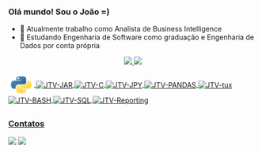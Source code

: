 ### Olá mundo! Sou o João =)

- 🔭 Atualmente trabalho como Analista de Business Intelligence
- 🌱 Estudando Engenharia de Software como graduação e Engenharia de Dados por conta própria

<div align="center">
<a href="https://github.com/JVTemponi">
<img height="120em" src="https://github-readme-stats.vercel.app/api?username=JVTemponi&hide=stars,prs,issues&show_icons=true&theme=dracula&include_all_commits=true&count_private=true&locale=pt-br"/>
<img height="120em" src="https://github-readme-stats.vercel.app/api/top-langs/?username=JVTemponi&layout=compact&langs_count=7&theme=dracula&locale=pt-br"/>
</div>
  <div style="display: inline_block"><br>
  <img align="center" alt="JTV-PY" height="42" width="52" src="https://raw.githubusercontent.com/devicons/devicon/master/icons/python/python-original.svg"/>
  <img align="center" alt="JTV-JAR" height="42" width="52" src="https://cdn.jsdelivr.net/gh/devicons/devicon/icons/java/java-original.svg"/>
  <img align="center" alt="JTV-C" height="42" width="52" src="https://cdn.jsdelivr.net/gh/devicons/devicon/icons/c/c-original.svg" />
  <img align="center" alt="JTV-JPY" height="42" width="52" src="https://cdn.jsdelivr.net/gh/devicons/devicon/icons/jupyter/jupyter-original-wordmark.svg" />
  <img align="center" alt="JTV-PANDAS" height="42" width="52" src="https://cdn.jsdelivr.net/gh/devicons/devicon/icons/pandas/pandas-original.svg" />
  <img align="center" alt="JTV-tux" height="42" width="52" src="https://cdn.jsdelivr.net/gh/devicons/devicon/icons/linux/linux-original.svg" />
  <img align="center" alt="JTV-BASH" height="42" width="52" src="https://cdn.jsdelivr.net/gh/devicons/devicon/icons/bash/bash-original.svg"/>
  <img align="center" alt="JTV-SQL" height="42" width="42" src="https://cdn-icons-png.flaticon.com/512/2644/2644127.png"/>
  <img align="center" alt="JTV-Reporting" height="42" width="42" src="https://cdn-icons-png.flaticon.com/512/4072/4072596.png"/>
 </div>


##
 
### Contatos
<div> 
<a href="https://www.linkedin.com/in/jo%C3%A3o-victor-temponi/" target="_blank"><img src="https://img.shields.io/badge/-LinkedIn-%230077B5?style=for-the-badge&logo=linkedin&logoColor=white" target="_blank"></a> 
<a href = "mailto:jvictortemponi@gmail.com"><img src="https://img.shields.io/badge/-Gmail-%23333?style=for-the-badge&logo=gmail&logoColor=white" target="_blank"></a>
</div>
